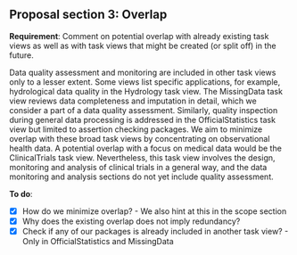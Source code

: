 ## Proposal section 3: Overlap

**Requirement**: Comment on potential overlap with already existing task views as well as with task views that might be
  created (or split off) in the future.

Data quality assessment and monitoring are included in other task views only to a lesser extent. Some views list specific applications, for example, hydrological data quality in the Hydrology task view. The MissingData task view reviews data completeness and imputation in detail, which we consider a part of a data quality assessment. Similarly, quality inspection during general data processing is addressed in the OfficialStatistics task view but limited to assertion checking packages. We aim to minimize overlap with these broad task views by concentrating on observational health data. A potential overlap with a focus on medical data would be the ClinicalTrials task view. Nevertheless, this task view involves the design, monitoring and analysis of clinical trials in a general way, and the data monitoring and analysis sections do not yet include quality assessment. 

**To do**: 

- [x] How do we minimize overlap? - We also hint at this in the scope section
- [x] Why does the existing overlap does not imply redundancy?
- [x] Check if any of our packages is already included in another task view? - Only in OfficialStatistics and MissingData
